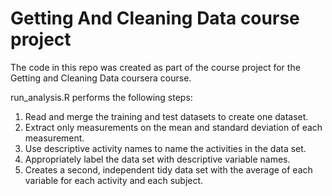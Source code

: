 # Getting And Cleaning Data course project

The code in this repo was created as part of the course project for the Getting and Cleaning Data coursera course. 

run_analysis.R performs the following steps:

1. Read and merge the training and test datasets to create one dataset.
2. Extract only measurements on the mean and standard deviation of each measurement.
3. Use descriptive activity names to name the activities in the data set.
4. Appropriately label the data set with descriptive variable names.
5. Creates a second, independent tidy data set with the average of each variable for each activity and each subject.
